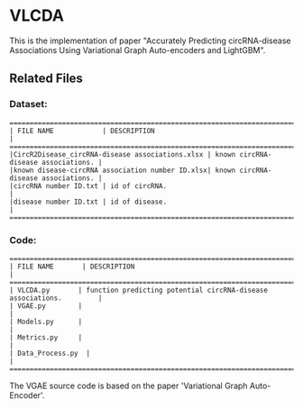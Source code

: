 # VLCDA
This is the implementation of paper "Accurately Predicting circRNA-disease Associations Using Variational Graph Auto-encoders and LightGBM".

## Related Files

### Dataset:

```
========================================================================================
| FILE NAME            | DESCRIPTION                                                   |
========================================================================================
|CircR2Disease_circRNA-disease associations.xlsx | known circRNA-disease associations. |
|known disease-circRNA association number ID.xlsx| known circRNA-disease associations. |
|circRNA number ID.txt | id of circRNA.                                                |
|disease number ID.txt | id of disease.                                                |
========================================================================================
```
### Code:

```
========================================================================================
| FILE NAME       | DESCRIPTION                                                        |
========================================================================================
| VLCDA.py       | function predicting potential circRNA-disease associations.         |
| VGAE.py        |                                                                     |
| Models.py      |                                                                     |
| Metrics.py     |                                                                     |
| Data_Process.py  |                                                                   |
========================================================================================
```
The VGAE source code is based on the paper 'Variational Graph Auto-Encoder'.
